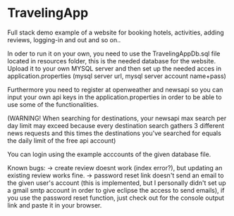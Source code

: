 # TravelingApp
Full stack demo example of a website for booking hotels, activities, adding reviews, logging-in and out and so on.. 

In oder to run it on your own, you need to use the TravelingAppDb.sql file located in resources folder, this is the needed database for the website. Upload it to your own MYSQL server and then set up the needed acces in application.properties (mysql server url, mysql server account name+pass)

Furthermore you need to register at openweather and newsapi so you can input your own api keys in the application.properties in order to be able to use some of the functionalities.

(WARNING! When searching for destinations, your newsapi max search per day limit may exceed because every destination search gathers 3 different news requests and this times the destinations you've searched for equals the daily limit of the free api account)

You can login using the example acccounts of the given database file.

Known bugs:
-> create review doesnt work (index error?), but updating an existing review works fine.
-> password reset link doesn't send an email to the given user's account (this is implemented, but I personally didn't set up a gmail smtp account in order to give eclipse the access to send emails), if you use the password reset function, just check out for the console output link and paste it in your browser.
